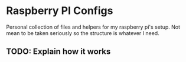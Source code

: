 # Raspberry PI Configs

Personal collection of files and helpers for my raspberry pi's setup. Not mean to be taken seriously
so the structure is whatever I need.

## TODO: Explain how it works
